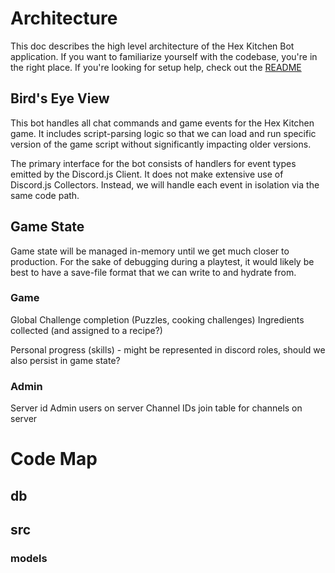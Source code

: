 # Architecture

This doc describes the high level architecture of the Hex Kitchen Bot application. If you want to familiarize yourself with the codebase, you're in the right place. If you're looking for setup help, check out the [README](./README.md)

## Bird's Eye View

This bot handles all chat commands and game events for the Hex Kitchen game. It includes script-parsing logic so that we can load and run specific version of the game script without significantly impacting older versions.

The primary interface for the bot consists of handlers for event types emitted by the Discord.js Client.
It does not make extensive use of Discord.js Collectors. Instead, we will handle each event in isolation via the same code path.

## Game State

Game state will be managed in-memory until we get much closer to production.
For the sake of debugging during a playtest, it would likely be best to have a save-file format that we can write to and hydrate from.

### Game

Global Challenge completion (Puzzles, cooking challenges)
Ingredients collected (and assigned to a recipe?)

Personal progress (skills) - might be represented in discord roles, should we also persist in game state?

### Admin

Server id
Admin users on server
Channel IDs join table for channels on server

# Code Map

## db

## src

### models
